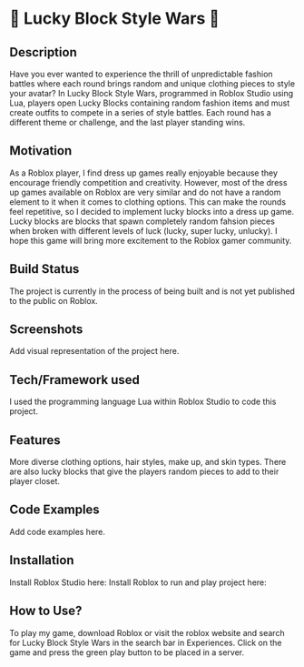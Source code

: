 # :high_heel: Lucky Block Style Wars :sandal:
## Description
Have you ever wanted to experience the thrill of unpredictable fashion battles where each round brings random and unique clothing pieces to style your avatar? In Lucky Block Style Wars, programmed in Roblox Studio using Lua, players open Lucky Blocks containing random fashion items and must create outfits to compete in a series of style battles. Each round has a different theme or challenge, and the last player standing wins.
## Motivation
As a Roblox player, I find dress up games really enjoyable because they encourage friendly competition and creativity. However, most of the dress up games available on Roblox are very similar and do not have a random element to it when it comes to clothing options. This can make the rounds feel repetitive, so I decided to implement lucky blocks into a dress up game. Lucky blocks are blocks that spawn completely random fahsion pieces when broken with different levels of luck (lucky, super lucky, unlucky). I hope this game will bring more excitement to the Roblox gamer community.
## Build Status
The project is currently in the process of being built and is not yet published to the public on Roblox.
## Screenshots
Add visual representation of the project here.
## Tech/Framework used
I used the programming language Lua within Roblox Studio to code this project. 
## Features
More diverse clothing options, hair styles, make up, and skin types. There are also lucky blocks that give the players random pieces to add to their player closet. 
## Code Examples
Add code examples here.
## Installation
Install Roblox Studio here:
Install Roblox to run and play project here: 
## How to Use?
To play my game, download Roblox or visit the roblox website and search for Lucky Block Style Wars in the search bar in Experiences. Click on the game and press the green play button to be placed in a server.
